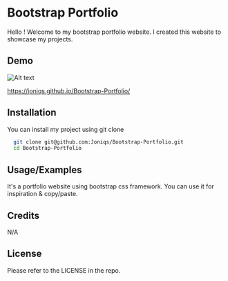
# Bootstrap Portfolio

Hello ! Welcome to my bootstrap portfolio website. I created this website to showcase my projects.


## Demo
![Alt text](/assets/images/jonatan-kwiatkowski-portfolio-bootstrap-website.png "Bootstrap Portfolio")

https://joniqs.github.io/Bootstrap-Portfolio/
## Installation

You can install my project using git clone

```bash
  git clone git@github.com:Joniqs/Bootstrap-Portfolio.git
  cd Bootstrap-Portfolio
```
    
## Usage/Examples

It's a portfolio website using bootstrap css framework. You can use it for inspiration & copy/paste.


## Credits

N/A
## License

Please refer to the LICENSE in the repo.

